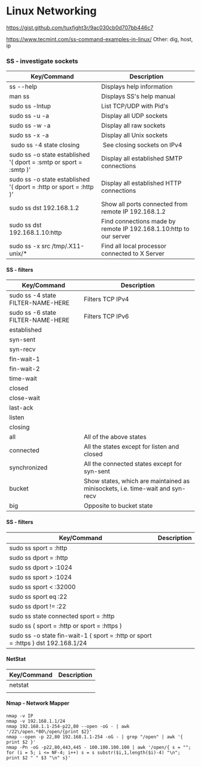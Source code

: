# Linux Networking

https://gist.github.com/tuxfight3r/9ac030cb0d707bb446c7

https://www.tecmint.com/ss-command-examples-in-linux/
Other: dig, host, ip

### SS - investigate sockets
| Key/Command | Description |
| ----------- | ----------- |
| ss --help | Displays help information |
| man ss | Displays SS's help manual |
| sudo ss -lntup | List TCP/UDP  with Pid's |
| sudo ss -u -a | Display all UDP sockets |
| sudo ss -w -a | Display all raw sockets |
| sudo ss -x -a | Display all Unix sockets |
| sudo ss -4 state closing | See closing sockets on IPv4 |
| sudo ss -o state established '( dport = :smtp or sport = :smtp )' | Display all established SMTP connections |
| sudo ss -o state established '( dport = :http or sport = :http )' | Display all established HTTP connections |
| sudo ss dst 192.168.1.2 | Show all ports connected from remote IP 192.168.1.2 |
| sudo ss dst 192.168.1.10:http | Find connections made by remote IP 192.168.1.10:http to our server | 
| sudo ss -x src /tmp/.X11-unix/* | Find all local processor connected to X Server |

#### SS - filters
| Key/Command | Description |
| ----------- | ----------- |
| sudo ss -4 state FILTER-NAME-HERE | Filters TCP IPv4 |
| sudo ss -6 state FILTER-NAME-HERE | Filters TCP IPv6 |
| established | |
| syn-sent | |
| syn-recv | |
| fin-wait-1 | |
| fin-wait-2 | |
| time-wait | |
| closed | |
| close-wait | |
| last-ack | |
| listen | |
| closing | |
| all | All of the above states |
| connected | All the states except for listen and closed |
| synchronized | All the connected states except for syn-sent |
| bucket | Show states, which are maintained as minisockets, i.e. time-wait and syn-recv |
| big | Opposite to bucket state |

#### SS - filters
| Key/Command | Description |
| ----------- | ----------- |
| sudo ss  sport = :http |
| sudo ss  dport = :http |
| sudo ss  dport \> :1024 |
| sudo ss  sport \> :1024 |
| sudo ss sport \< :32000 |
| sudo ss  sport eq :22 |
| sudo ss  dport != :22 |
| sudo ss  state connected sport = :http |
| sudo ss \( sport = :http or sport = :https \) |
| sudo ss -o state fin-wait-1 \( sport = :http or sport = :https \) dst 192.168.1/24 |

#### NetStat
| Key/Command | Description |
| ----------- | ----------- |
| netstat | |
| | |

#### Nmap - Network Mapper
````
nmap -v IP
nmap -v 192.168.1.1/24
nmap 192.168.1.1-254-p22,80 --open -oG - | awk '/22\/open.*80\/open/{print $2}'
nmap --open -p 22,80 192.168.1.1-254 -oG - | grep "/open" | awk '{ print $2 }'
nmap -Pn -oG -p22,80,443,445 - 100.100.100.100 | awk '/open/{ s = ""; for (i = 5; i <= NF-4; i++) s = s substr($i,1,length($i)-4) "\n"; print $2 " " $3 "\n" s}'
